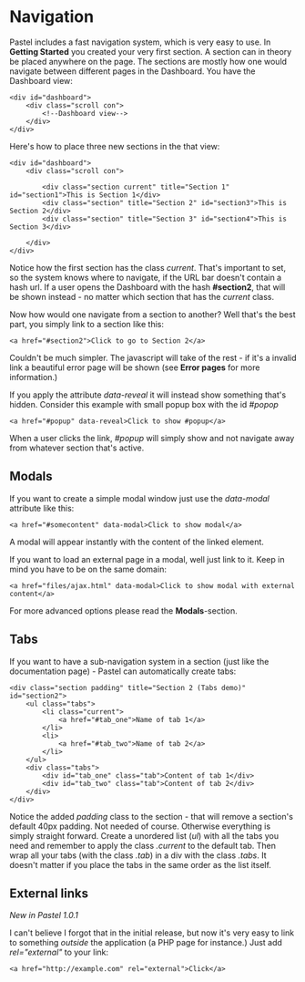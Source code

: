 Navigation
==========

Pastel includes a fast navigation system, which is very easy to use.
In **Getting Started** you created your very first section. A section can in theory be placed anywhere on the page. The sections are mostly how one would navigate between different pages in the Dashboard. You have the Dashboard view:

	<div id="dashboard">
		<div class="scroll con">
			<!--Dashboard view-->
		</div>
	</div>
	

Here's how to place three new sections in the that view:


	<div id="dashboard">
		<div class="scroll con">
		
			<div class="section current" title="Section 1" id="section1">This is Section 1</div>
			<div class="section" title="Section 2" id="section3">This is Section 2</div>
			<div class="section" title="Section 3" id="section4">This is Section 3</div>
			
		</div>
	</div>

Notice how the first section has the class _current_. That's important to set, so the system knows where to navigate, if the URL bar doesn't contain a hash url. If a user opens the Dashboard with the hash **#section2**, that will be shown instead - no matter which section that has the _current_ class.

Now how would one navigate from a section to another? Well that's the best part, you simply link to a section like this:

	<a href="#section2">Click to go to Section 2</a>

Couldn't be much simpler. The javascript will take of the rest - if it's a invalid link a beautiful error page will be shown (see **Error pages** for more information.)

If you apply the attribute _data-reveal_ it will instead show something that's hidden. Consider this example with small popup box with the id _#popop_

	<a href="#popup" data-reveal>Click to show #popup</a>

When a user clicks the link, _#popup_ will simply show and not navigate away from whatever section that's active.

Modals
------
If you want to create a simple modal window just use the _data-modal_ attribute like this:

	<a href="#somecontent" data-modal>Click to show modal</a>

A modal will appear instantly with the content of the linked element. 

If you want to load an external page in a modal, well just link to it. Keep in mind you have to be on the same domain:

	<a href="files/ajax.html" data-modal>Click to show modal with external content</a>

For more advanced options please read the **Modals**-section.

Tabs
----
If you want to have a sub-navigation system in a section (just like the documentation page) - Pastel can automatically create tabs:

	<div class="section padding" title="Section 2 (Tabs demo)" id="section2">
		<ul class="tabs">
			<li class="current">
				<a href="#tab_one">Name of tab 1</a>
			</li>
			<li>
				<a href="#tab_two">Name of tab 2</a>
			</li>
		</ul>
		<div class="tabs">
			<div id="tab_one" class="tab">Content of tab 1</div>
			<div id="tab_two" class="tab">Content of tab 2</div>
		</div>
	</div>

Notice the added _padding_ class to the section - that will remove a section's default 40px padding. Not needed of course. Otherwise everything is simply straight forward. Create a unordered list (_ul_) with all the tabs you need and remember to apply the class _.current_ to the default tab. Then wrap all your tabs (with the class _.tab_) in a div with the class _.tabs_. It doesn't matter if you place the tabs in the same order as the list itself.

External links
--------------
_New in Pastel 1.0.1_

I can't believe I forgot that in the initial release, but now it's very easy to link to something _outside_ the application (a PHP page for instance.) Just add _rel="external"_ to your link:

	<a href="http://example.com" rel="external">Click</a>
